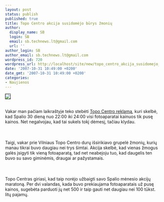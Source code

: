 ```yaml
---
layout: post
status: publish
published: true
title: Topo Centro akcija susidomėjo būrys žmonių
author:
  display_name: SB
  login: SB
  email: sb.technews.lt@gmail.com
  url: ''
author_login: SB
author_email: sb.technews.lt@gmail.com
wordpress_id: 720
wordpress_url: http://localhost/site/new/topo_centro_akcija_susidomejo_burys_zmoniu/
date: '2007-10-31 10:49:00 +0200'
date_gmt: '2007-10-31 10:49:00 +0200'
categories:
- Naujienos
---
```

<div class="imgright"><img src="http://img522.imageshack.us/img522/2616/file14857545prekyba5bjl7.jpg" border="1"></div>
<p><br>Vakar man pačiam laikraštyje teko stebėti <a class="ns" href="http://img524.imageshack.us/img524/8852/pa310079oh6.jpg">Topo Centro reklamą</a>, kuri skelbė, kad Spalio 30 dieną nuo 22:00 iki 24:00 visi fotoaparatai kainuos tik pusę kainos. Net negalvojau, kad tai sukels tokį dėmesį, tačiau klydau.<br />
<br><br />
<br>Taigi, vakar prie Vilniaus Topo Centro durų išsirikiavo grupelė žmonių, kurių manau tikrai buvo daugiau nei trys šimtai. Akcija skelbė, kad vienas žmogus galės įsigyti tik vieną fotoaparatą, tad net neabejoju tuo, kad daugelis ten buvo su savo giminėmis, draugai ar pažystamais.<br />
<br><br />
<br>Topo Centras giriasi, kad taip norėjo užbaigti savo Spalio mėnesio akcijų maratoną. Per dvi valandas, kada buvo prekiaujama fotoaparatais už pusę kainos, sugebėta parduoti jų net 500 ir taip gauti net daugiau nei 100 tūkst. litų pajamų.<br />
<br></p>
